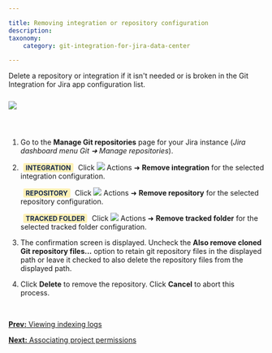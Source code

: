 ```yaml
---

title: Removing integration or repository configuration
description:
taxonomy:
    category: git-integration-for-jira-data-center

---
```

Delete a repository or integration if it isn't needed or is broken in the Git Integration for Jira app configuration list.

<img src='/wp-content/uploads/gij-gitserver-remove-repo.png' style='display:block;margin:25px auto;max-width:100%' />

<br>

1.  Go to the **Manage Git repositories** page for your Jira instance (_Jira dashboard menu Git ➜ Manage repositories_).

2.  <b style='background-color:#FFF1B6; padding:1px 5px; color:#172A4C; border-radius:3px; margin: 0 5px; font-size: small;'>INTEGRATION</b>
    Click <img src='/wp-content/uploads/actions-icon.png' /> Actions ➜ **Remove integration** for the selected integration configuration.

    <b style='background-color:#FFF1B6; padding:1px 5px; color:#172A4C; border-radius:3px; margin: 0 5px; font-size: small;'>REPOSITORY</b> Click <img src='/wp-content/uploads/actions-icon.png' /> Actions ➜ **Remove repository** for the selected repository configuration.

    <b style='background-color:#FFF1B6; padding:1px 5px; color:#172A4C; border-radius:3px; margin: 0 5px; font-size: small;'>TRACKED FOLDER</b> Click <img src='/wp-content/uploads/actions-icon.png' /> Actions ➜ **Remove tracked folder** for the selected tracked folder configuration.

3.  The confirmation screen is displayed.
    Uncheck the **Also remove cloned Git repository files...** option to retain git repository files in the displayed path or leave it checked to also delete the repository files from the displayed path.

4.  Click **Delete** to remove the repository. Click **Cancel** to abort this process.

<p>&nbsp;</p>

[**Prev:** Viewing indexing logs](/git-integration-for-jira-data-center/viewing-indexing-logs-gij-self-managed)

[**Next:** Associating project permissions](/git-integration-for-jira-data-center/associating-project-permissions-gij-self-managed)

